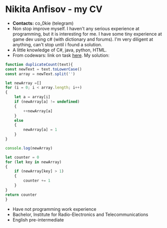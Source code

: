 # Nikita Anfisov - my CV
* **Contacts:** co_0kie (telegram)
* Non stop improve myself. I haven't any serious experience at programming, but it is interesting for me. I have some tiny experience at game dev using c# (with dictionary and forums). I'm very diligent at anything, can't stop until i found a solution.
* A little knowledge of C#, java, python, HTML.
* From codewars:
link on task [here](https://www.codewars.com/kata/54bf1c2cd5b56cc47f0007a1).
My solution:

``` javascript
function duplicateCount(text){
const newText = text.toLowerCase()
const array = newText.split('')

let newArray =[]
for (i = 0; i < array.length; i++)
{
    let a = array[i]
    if (newArray[a] != undefined)
    {
        ++newArray[a]
    }
    else
    {
        newArray[a] = 1
    }
}

console.log(newArray)

let counter = 0
for (let key in newArray)
{
    if (newArray[key] > 1)
    {
        counter += 1
    }
}
return counter
}
```

* Have not programming work experience 
* Bachelor, Institute for Radio-Electronics and Telecommunications
* English pre-intermediate
